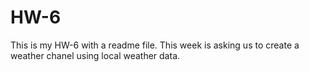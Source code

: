 # HW-6
This is my HW-6 with a readme file.
This week is asking us to create a weather chanel using local weather data. 
